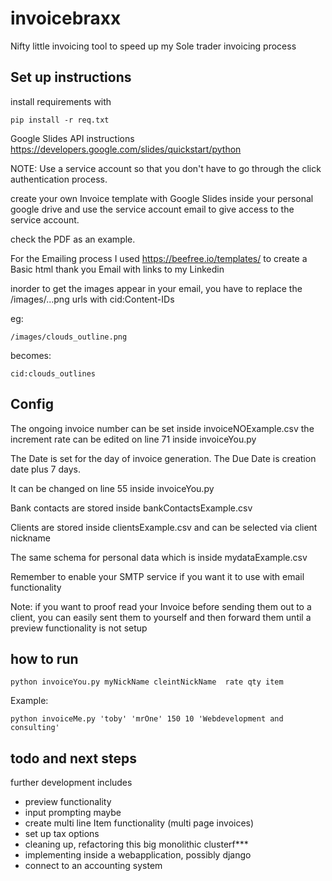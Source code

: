 # invoicebraxx
Nifty little invoicing tool to speed up my Sole trader invoicing process

## Set up instructions

install requirements with 

	pip install -r req.txt

Google Slides API instructions
https://developers.google.com/slides/quickstart/python

NOTE:
Use a service account so that you don't have to go through the click authentication process. 

create your own Invoice template with Google Slides inside your personal google drive and 
use the service account email to give access to the service account.

check the PDF as an example.

For the Emailing process I used https://beefree.io/templates/
to create a Basic html thank you Email with links to my Linkedin

inorder to get the images appear in your email, you have to replace the /images/...png urls with 
cid:Content-IDs

eg:

	/images/clouds_outline.png
	
becomes:

	cid:clouds_outlines

## Config
The ongoing invoice number can be set inside invoiceNOExample.csv
the increment rate can be edited on line 71 inside invoiceYou.py

The Date is set for the day of invoice generation.
The Due Date is creation date plus 7 days.

It can be changed on line 55 inside invoiceYou.py

Bank contacts are stored inside 
bankContactsExample.csv

Clients are stored inside clientsExample.csv and can be selected via client nickname 

The same schema for personal data which is inside mydataExample.csv

Remember to enable your SMTP service if you want it to use with email functionality

Note:
if you want to proof read your Invoice before sending them out to a client, you can easily sent them 
to yourself and then forward them until a preview functionality is not setup


## how to run

	python invoiceYou.py myNickName cleintNickName  rate qty item

Example:

	python invoiceMe.py 'toby' 'mrOne' 150 10 'Webdevelopment and consulting'


## todo and next steps

further development includes

* preview functionality
* input prompting maybe
* create multi line Item functionality (multi page invoices)
* set up tax options
* cleaning up, refactoring this big monolithic clusterf***
* implementing inside a webapplication, possibly django
* connect to an accounting system
